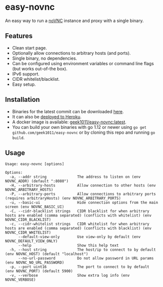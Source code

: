 # easy-novnc
An easy way to run a [noVNC](https://github.com/novnc/noVNC) instance and proxy with a single binary.

## Features
- Clean start page.
- Optionally allow connections to arbitrary hosts (and ports).
- Single binary, no dependencies.
- Can be configured using environment variables or command line flags (but works out-of-the box).
- IPv6 support.
- CIDR whitelist/blacklist.
- Easy setup.

## Installation
- Binaries for the latest commit can be downloaded [here](https://ci.appveyor.com/project/geek1011/easy-novnc/build/artifacts).
- It can also be [deployed to Heroku](https://heroku.com/deploy).
- A docker image is available: [geek1011/easy-novnc:latest](https://hub.docker.com/r/geek1011/easy-novnc).
- You can build your own binaries with go 1.12 or newer using `go get github.com/geek1011/easy-novnc` or by cloning this repo and running `go build`.

## Usage
```
Usage: easy-novnc [options]

Options:
  -a, --addr string              The address to listen on (env NOVNC_ADDR) (default ":8080")
  -H, --arbitrary-hosts          Allow connection to other hosts (env NOVNC_ARBITRARY_HOSTS)
  -P, --arbitrary-ports          Allow connections to arbitrary ports (requires arbitraryHosts) (env NOVNC_ARBITRARY_PORTS)
  -u, --basic-ui                 Hide connection options from the main screen (env NOVNC_BASIC_UI)
  -C, --cidr-blacklist strings   CIDR blacklist for when arbitrary hosts are enabled (comma separated) (conflicts with whitelist) (env NOVNC_CIDR_BLACKLIST)
  -c, --cidr-whitelist strings   CIDR whitelist for when arbitrary hosts are enabled (comma separated) (conflicts with blacklist) (env NOVNC_CIDR_WHITELIST)
      --default-view-only        Use view-only by default (env NOVNC_DEFAULT_VIEW_ONLY)
      --help                     Show this help text
  -h, --host string              The host/ip to connect to by default (env NOVNC_HOST) (default "localhost")
      --no-url-password          Do not allow password in URL params (env NOVNC_NO_URL_PASSWORD)
  -p, --port uint16              The port to connect to by default (env NOVNC_PORT) (default 5900)
  -v, --verbose                  Show extra log info (env NOVNC_VERBOSE)
```
